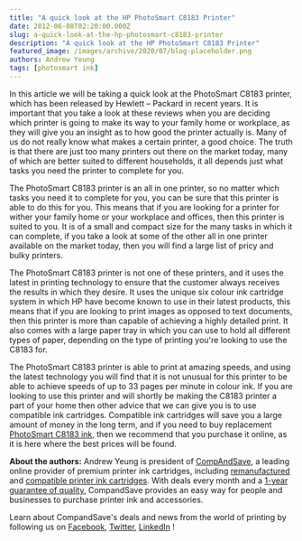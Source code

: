 ```yaml
---
title: "A quick look at the HP PhotoSmart C8183 Printer"
date: 2012-06-08T02:20:00.000Z
slug: a-quick-look-at-the-hp-photosmart-c8183-printer
description: "A quick look at the HP PhotoSmart C8183 Printer"
featured_image: /images/archive/2020/07/blog-placeholder.png
authors: Andrew Yeung
tags: [photosmart ink]
---
```


In this article we will be taking a quick look at the PhotoSmart C8183 printer, which has been released by Hewlett – Packard in recent years. It is important that you take a look at these reviews when you are deciding which printer is going to make its way to your family home or workplace, as they will give you an insight as to how good the printer actually is. Many of us do not really know what makes a certain printer, a good choice. The truth is that there are just too many printers out there on the market today, many of which are better suited to different households, it all depends just what tasks you need the printer to complete for you. 

The PhotoSmart C8183 printer is an all in one printer, so no matter which tasks you need it to complete for you, you can be sure that this printer is able to do this for you. This means that if you are looking for a printer for wither your family home or your workplace and offices, then this printer is suited to you. It is of a small and compact size for the many tasks in which it can complete, if you take a look at some of the other all in one printer available on the market today, then you will find a large list of pricy and bulky printers. 

The PhotoSmart C8183 printer is not one of these printers, and it uses the latest in printing technology to ensure that the customer always receives the results in which they desire. It uses the unique six colour ink cartridge system in which HP have become known to use in their latest products, this means that if you are looking to print images as opposed to text documents, then this printer is more than capable of achieving a highly detailed print. It also comes with a large paper tray in which you can use to hold all different types of paper, depending on the type of printing you're looking to use the C8183 for. 

The PhotoSmart C8183 printer is able to print at amazing speeds, and using the latest technology you will find that it is not unusual for this printer to be able to achieve speeds of up to 33 pages per minute in colour ink. If you are looking to use this printer and will shortly be making the C8183 printer a part of your home then other advice that we can give you is to use compatible ink cartridges. Compatible ink cartridges will save you a large amount of money in the long term, and if you need to buy replacement [PhotoSmart C8183 ink](https://www.compandsave.com/hp/photosmart/c8183-ink-cartridges), then we recommend that you purchase it online, as it is here where the best prices will be found.

  
**About the authors:** Andrew Yeung is president of [CompAndSave](https://www.compandsave.com/), a leading online provider of premium printer ink cartridges, including [remanufactured](https://www.compandsave.com/help) and [compatible printer ink cartridges](https://www.compandsave.com/help). With deals every month and a [1-year guarantee of quality](https://www.compandsave.com/help), CompandSave provides an easy way for people and businesses to purchase printer ink and accessories.

Learn about CompandSave's deals and news from the world of printing by following us on [Facebook](https://www.facebook.com/compandsave.ink), [Twitter](https://twitter.com/compandsave), [LinkedIn](https://www.linkedin.com) !